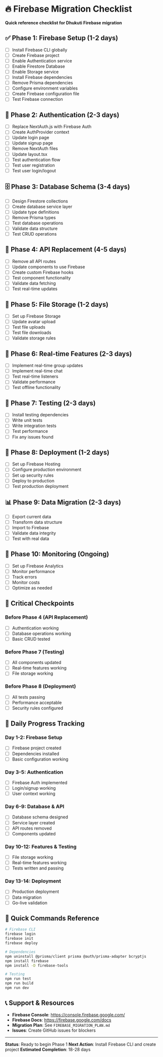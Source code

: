 # 🔥 Firebase Migration Checklist

**Quick reference checklist for Dhukuti Firebase migration**

## ✅ **Phase 1: Firebase Setup (1-2 days)**

- [ ] Install Firebase CLI globally
- [ ] Create Firebase project
- [ ] Enable Authentication service
- [ ] Enable Firestore Database
- [ ] Enable Storage service
- [ ] Install Firebase dependencies
- [ ] Remove Prisma dependencies
- [ ] Configure environment variables
- [ ] Create Firebase configuration file
- [ ] Test Firebase connection

## 🔐 **Phase 2: Authentication (2-3 days)**

- [ ] Replace NextAuth.js with Firebase Auth
- [ ] Create AuthProvider context
- [ ] Update login page
- [ ] Update signup page
- [ ] Remove NextAuth files
- [ ] Update layout.tsx
- [ ] Test authentication flow
- [ ] Test user registration
- [ ] Test user login/logout

## 🗄️ **Phase 3: Database Schema (3-4 days)**

- [ ] Design Firestore collections
- [ ] Create database service layer
- [ ] Update type definitions
- [ ] Remove Prisma types
- [ ] Test database operations
- [ ] Validate data structure
- [ ] Test CRUD operations

## 🔄 **Phase 4: API Replacement (4-5 days)**

- [ ] Remove all API routes
- [ ] Update components to use Firebase
- [ ] Create custom Firebase hooks
- [ ] Test component functionality
- [ ] Validate data fetching
- [ ] Test real-time updates

## 📁 **Phase 5: File Storage (1-2 days)**

- [ ] Set up Firebase Storage
- [ ] Update avatar upload
- [ ] Test file uploads
- [ ] Test file downloads
- [ ] Validate storage rules

## 🎯 **Phase 6: Real-time Features (2-3 days)**

- [ ] Implement real-time group updates
- [ ] Implement real-time chat
- [ ] Test real-time listeners
- [ ] Validate performance
- [ ] Test offline functionality

## 🧪 **Phase 7: Testing (2-3 days)**

- [ ] Install testing dependencies
- [ ] Write unit tests
- [ ] Write integration tests
- [ ] Test performance
- [ ] Fix any issues found

## 🚀 **Phase 8: Deployment (1-2 days)**

- [ ] Set up Firebase Hosting
- [ ] Configure production environment
- [ ] Set up security rules
- [ ] Deploy to production
- [ ] Test production deployment

## 📊 **Phase 9: Data Migration (2-3 days)**

- [ ] Export current data
- [ ] Transform data structure
- [ ] Import to Firebase
- [ ] Validate data integrity
- [ ] Test with real data

## 🔄 **Phase 10: Monitoring (Ongoing)**

- [ ] Set up Firebase Analytics
- [ ] Monitor performance
- [ ] Track errors
- [ ] Monitor costs
- [ ] Optimize as needed

## 🚨 **Critical Checkpoints**

### **Before Phase 4 (API Replacement)**
- [ ] Authentication working
- [ ] Database operations working
- [ ] Basic CRUD tested

### **Before Phase 7 (Testing)**
- [ ] All components updated
- [ ] Real-time features working
- [ ] File storage working

### **Before Phase 8 (Deployment)**
- [ ] All tests passing
- [ ] Performance acceptable
- [ ] Security rules configured

## 📝 **Daily Progress Tracking**

### **Day 1-2: Firebase Setup**
- [ ] Firebase project created
- [ ] Dependencies installed
- [ ] Basic configuration working

### **Day 3-5: Authentication**
- [ ] Firebase Auth implemented
- [ ] Login/signup working
- [ ] User context working

### **Day 6-9: Database & API**
- [ ] Database schema designed
- [ ] Service layer created
- [ ] API routes removed
- [ ] Components updated

### **Day 10-12: Features & Testing**
- [ ] File storage working
- [ ] Real-time features working
- [ ] Tests written and passing

### **Day 13-14: Deployment**
- [ ] Production deployment
- [ ] Data migration
- [ ] Go-live validation

## 🔧 **Quick Commands Reference**

```bash
# Firebase CLI
firebase login
firebase init
firebase deploy

# Dependencies
npm uninstall @prisma/client prisma @auth/prisma-adapter bcryptjs
npm install firebase
npm install -D firebase-tools

# Testing
npm run test
npm run build
npm run dev
```

## 📞 **Support & Resources**

- **Firebase Console**: https://console.firebase.google.com/
- **Firebase Docs**: https://firebase.google.com/docs
- **Migration Plan**: See `FIREBASE_MIGRATION_PLAN.md`
- **Issues**: Create GitHub issues for blockers

---

**Status**: Ready to begin Phase 1
**Next Action**: Install Firebase CLI and create project
**Estimated Completion**: 18-28 days
